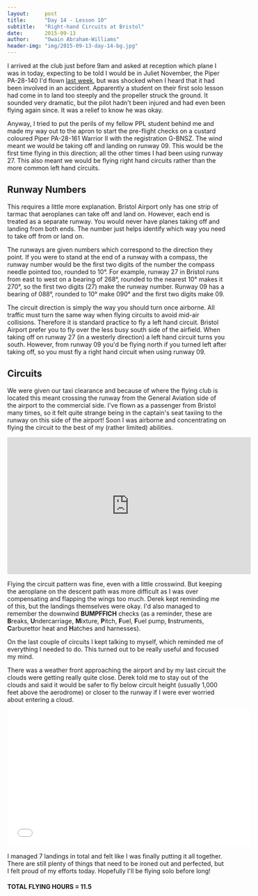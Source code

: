 ```yaml
---
layout:     post
title:      "Day 14 - Lesson 10"
subtitle:   "Right-hand Circuits at Bristol"
date:       2015-09-13
author:     "Owain Abraham-Williams"
header-img: "img/2015-09-13-day-14-bg.jpg"
---
```


I arrived at the club just before 9am and asked at reception which plane I was in today,
expecting to be told I would be in Juliet November, the Piper PA-28-140 I'd flown
[last week](/2015/09/06/day-13-lesson-9/), but was shocked when I heard that it had been
involved in an accident. Apparently a student on their first solo lesson had come in to
land too steeply and the propeller struck the ground. It sounded very dramatic, but the
pilot hadn't been injured and had even been flying again since. It was a relief to know he
was okay.

Anyway, I tried to put the perils of my fellow PPL student behind me and made my way out
to the apron to start the pre-flight checks on a custard coloured Piper PA-28-161 Warrior
II with the registration G-BNSZ. The wind meant we would be taking off and landing on
runway 09. This would be the first time flying in this direction; all the other times I
had been using runway 27. This also meant we would be flying right hand circuits rather
than the more common left hand circuits.

## Runway Numbers

This requires a little more explanation. Bristol Airport only has one strip of tarmac that
aeroplanes can take off and land on. However, each end is treated as a separate runway.
You would never have planes taking off and landing from both ends. The number just helps
identify which way you need to take off from or land on.

The runways are given numbers which correspond to the direction they point. If you were to
stand at the end of a runway with a compass, the runway number would be the first two
digits of the number the compass needle pointed too, rounded to 10&deg;. For example,
runway 27 in Bristol runs from east to west on a bearing of 268&deg;, rounded to the
nearest 10&deg; makes it 270&deg;, so the first two digits (27) make the runway number.
Runway 09 has a bearing of 088&deg;, rounded to 10&deg; make 090&deg; and the first two
digits make 09.

The circuit direction is simply the way you should turn once airborne. All traffic must
turn the same way when flying circuits to avoid mid-air collisions. Therefore it is
standard practice to fly a left hand circuit. Bristol Airport prefer you to fly over the
less busy south side of the airfield. When taking off on runway 27 (in a westerly
direction) a left hand circuit turns you south. However, from runway 09 you'd be flying
north if you turned left after taking off, so you must fly a right hand circuit when
using runway 09.

## Circuits

We were given our taxi clearance and because of where the flying club is located this
meant crossing the runway from the General Aviation side of the airport to the commercial
side. I've flown as a passenger from Bristol many times, so it felt quite strange being in
the captain's seat taxiing to the runway on this side of the airport! Soon I was airborne
and concentrating on flying the circuit to the best of my (rather limited) abilities.

<iframe width="560" height="315" src="https://www.youtube.com/embed/QYpxLxabdzg" frameborder="0" allowfullscreen></iframe>

Flying the circuit pattern was fine, even with a little crosswind. But keeping the
aeroplane on the descent path was more difficult as I was over compensating and flapping
the wings too much. Derek kept reminding me of this, but the landings themselves were
okay. I'd also managed to remember the downwind **BUMPFFICH** checks (as a reminder, these
are **B**reaks, **U**ndercarriage, **M**ixture, **P**itch, **F**uel, **F**uel pump,
**I**nstruments, **C**arburettor heat and **H**atches and harnesses).

On the last couple of circuits I kept talking to myself, which reminded me of everything I
needed to do. This turned out to be really useful and focused my mind.

There was a weather front approaching the airport and by my last circuit the clouds were
getting really quite close. Derek told me to stay out of the clouds and said it would
be safer to fly below circuit height (usually 1,000 feet above the aerodrome) or closer to
the runway if I were ever worried about entering a cloud.

<iframe width="560" height="315" src="/maps/2015-09-13-day-14-lesson-10-map.html" frameborder="0"></iframe>

I managed 7 landings in total and felt like I was finally putting it all together. There
are still plenty of things that need to be ironed out and perfected, but I felt proud of
my efforts today. Hopefully I'll be flying solo before long!

#### TOTAL FLYING HOURS = 11.5